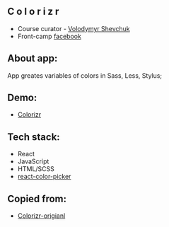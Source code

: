 ## C o l o r i z r

* Course curator - [Volodymyr Shevchuk](https://github.com/dosandk)
* Front-camp [facebook](https://www.facebook.com/groups/270300106928894)

## About app:
 
App greates variables of colors in Sass, Less, Stylus;

## Demo:

* [Colorizr](https://) 

## Tech stack:

* React
* JavaScript 
* HTML/SCSS
* [react-color-picker](https://www.npmjs.com/package/react-color-picker)

 ## Copied from:

 * [Colorizr-origianl](https://dosandk.github.io/react-challenge-colorizr/#/?_k=528n6c)

 